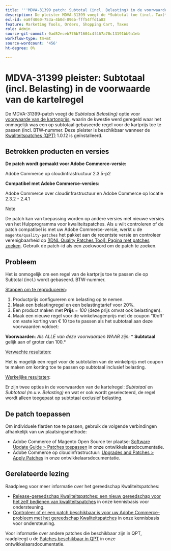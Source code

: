 ```yaml
---
title: '''MDVA-31399 patch: Subtotal (incl. Belasting) in de voorwaarde van de kartelregel"'
description: De pleister MDVA-31399 voegt de *Subtotal toe (incl. Tax)* option to [cart price rule condition](https://docs.magento.com/user-guide/v2.3/marketing/price-rules-cart-create.html#step-2-describe-the-conditions), fixing the issue where the out of a cart price rule based on Subtotal (incl. BTW-nummer. Deze patch is beschikbaar wanneer [Quality Patches Tool (QPT)] (/help/announcements/adobe-commerce-announcements/magento-quality-patches-released-new-tool-to-self-serve-quality-patches.md) 1.0.12 is geïnstalleerd.
exl-id: ea0f4060-753a-4b0d-896b-fff54ffd1a82
feature: Marketing Tools, Orders, Shopping Cart, Taxes
role: Admin
source-git-commit: 0ad52eceb776b71604c4f467a70c13191bb9a1eb
workflow-type: tm+mt
source-wordcount: '456'
ht-degree: 0%

---
```


# MDVA-31399 pleister: Subtotaal (incl. Belasting) in de voorwaarde van de kartelregel

De MDVA-31399-patch voegt de *Subtotaal Belasting)* optie voor [voorwaarde van de kartonprijs](https://docs.magento.com/user-guide/v2.3/marketing/price-rules-cart-create.html#step-2-describe-the-conditions), waarin de kwestie werd geregeld waar het onmogelijk was een op subtotaal gebaseerde regel voor de kartprijs toe te passen (incl. BTW-nummer. Deze pleister is beschikbaar wanneer de [Kwaliteitspatches (QPT)](/help/announcements/adobe-commerce-announcements/magento-quality-patches-released-new-tool-to-self-serve-quality-patches.md) 1.0.12 is geïnstalleerd.

## Betrokken producten en versies

**De patch wordt gemaakt voor Adobe Commerce-versie:**

Adobe Commerce op cloudinfrastructuur 2.3.5-p2

**Compatibel met Adobe Commerce-versies:**

Adobe Commerce over cloudinfrastructuur en Adobe Commerce op locatie 2.3.2 - 2.4.1

>[!NOTE]
>
>De patch kan van toepassing worden op andere versies met nieuwe versies van het Hulpprogramma voor kwaliteitspatches. Als u wilt controleren of de patch compatibel is met uw Adobe Commerce-versie, werkt u de `magento/quality-patches` het pakket aan de recentste versie en controleer verenigbaarheid op [[!DNL Quality Patches Tool]: Pagina met patches zoeken](https://devdocs.magento.com/quality-patches/tool.html#patch-grid). Gebruik de patch-id als een zoekwoord om de patch te zoeken.

## Probleem

Het is onmogelijk om een regel van de kartprijs toe te passen die op Subtotal (incl.) wordt gebaseerd. BTW-nummer.

<u>Stappen om te reproduceren</u>:

1. Productprijs configureren om belasting op te nemen.
1. Maak een belastingregel en een belastingtarief voor 20%.
1. Een product maken met **Prijs** = *100* (deze prijs omvat ook belastingen).
1. Maak een nieuwe regel voor de winkelwagenprijs met de coupon &#39;10off&#39; om vaste korting van € 10 toe te passen als het subtotaal aan deze voorwaarden voldoet:

**Voorwaarden**: *Als ALLE van deze voorwaarden WAAR zijn:*        * **Subtotaal** gelijk aan of groter dan 100.*

<u>Verwachte resultaten</u>:

Het is mogelijk een regel voor de subtotalen van de winkelprijs met coupon te maken om korting toe te passen op subtotaal inclusief belasting.

<u>Werkelijke resultaten</u>:

Er zijn twee opties in de voorwaarden van de kartelregel: *Subtotaal* en *Subtotaal (m.u.v. Belasting)* en wat er ook wordt geselecteerd, de regel wordt alleen toegepast op subtotaal exclusief belasting.

## De patch toepassen

Om individuele flarden toe te passen, gebruik de volgende verbindingen afhankelijk van uw plaatsingsmethode:

* Adobe Commerce of Magento Open Source ter plaatse: [Software Update Guide > Patches toepassen](https://devdocs.magento.com/guides/v2.4/comp-mgr/patching/mqp.html) in onze ontwikkelaarsdocumentatie.
* Adobe Commerce op cloudinfrastructuur: [Upgrades and Patches > Apply Patches](https://devdocs.magento.com/cloud/project/project-patch.html) in onze ontwikkelaarsdocumentatie.

## Gerelateerde lezing

Raadpleeg voor meer informatie over het gereedschap Kwaliteitspatches:

* [Release-gereedschap Kwaliteitspatches: een nieuw gereedschap voor het zelf bedienen van kwaliteitspatches](/help/announcements/adobe-commerce-announcements/magento-quality-patches-released-new-tool-to-self-serve-quality-patches.md) in onze kennisbasis voor ondersteuning.
* [Controleer of er een patch beschikbaar is voor uw Adobe Commerce-probleem met het gereedschap Kwaliteitspatches](/help/support-tools/patches-available-in-qpt-tool/check-patch-for-magento-issue-with-magento-quality-patches.md) in onze kennisbasis voor ondersteuning.

Voor informatie over andere patches die beschikbaar zijn in QPT, raadpleegt u de [Patches beschikbaar in QPT](https://devdocs.magento.com/quality-patches/tool.html#patch-grid) in onze ontwikkelaarsdocumentatie.
